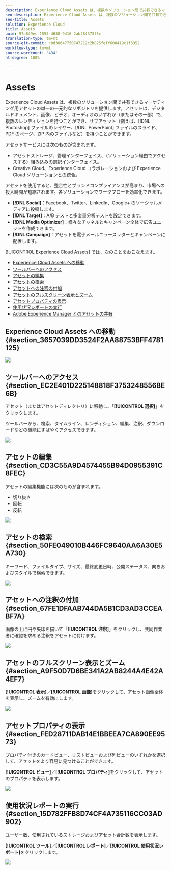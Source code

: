 ```yaml
---
description: Experience Cloud Assets は、複数のソリューション間で共有できるマーケティング用アセットの単一の一元的なリポジトリを提供します。アセットは、デジタルドキュメント、画像、ビデオ、オーディオのいずれか（またはその一部）で、複数のレンディションを持つことができ、サブアセット（例えば、Photoshop ファイルのレイヤー、PowerPoint ファイルのスライド、PDF のページ、ZIP 内のファイルなど）を持つことができます。
seo-description: Experience Cloud Assets は、複数のソリューション間で共有できるマーケティング用アセットの単一の一元的なリポジトリを提供します。アセットは、デジタルドキュメント、画像、ビデオ、オーディオのいずれか（またはその一部）で、複数のレンディションを持つことができ、サブアセット（例えば、Photoshop ファイルのレイヤー、PowerPoint ファイルのスライド、PDF のページ、ZIP 内のファイルなど）を持つことができます。
seo-title: Assets
solution: Experience Cloud
title: Assets
uuid: 97a849ec-1555-4630-9416-2ab484373f5c
translation-type: tm+mt
source-git-commit: c8d38647750747212c2b825feff600419c1f3352
workflow-type: tm+mt
source-wordcount: '434'
ht-degree: 100%

---
```



# Assets

Experience Cloud Assets は、複数のソリューション間で共有できるマーケティング用アセットの単一の一元的なリポジトリを提供します。アセットは、デジタルドキュメント、画像、ビデオ、オーディオのいずれか（またはその一部）で、複数のレンディションを持つことができ、サブアセット（例えば、[!DNL Photoshop] ファイルのレイヤー、[!DNL PowerPoint] ファイルのスライド、PDF のページ、ZIP 内のファイルなど）を持つことができます。

アセットサービスには次のものが含まれます。

* アセットストレージ、管理インターフェイス、（ソリューション経由でアクセスする）組み込みの選択インターフェイス。
* Creative Cloud、Experience Cloud コラボレーションおよび Experience Cloud ソリューションとの統合。

アセットを使用すると、整合性とブランドコンプライアンスが高まり、市場への投入時間が短縮されます。各ソリューションでワークフローを効率化できます。

* **[!DNL Social]**：Facebook、Twitter、LinkedIn、Google+ のソーシャルメディアに投稿します。
* **[!DNL Target]**：A/B テストと多変量分析テストを設定できます。
* **[!DNL Media Optimizer]**：様々なチャネルとキャンペーン全体で広告ユニットを作成できます。
* **[!DNL Campaign]**：アセットを電子メールニュースレターとキャンペーンに配置します。

[!UICONTROL Experience Cloud Assets] では、次のことをおこなえます。

* [Experience Cloud Assets への移動](../experience-cloud-assets/experience-cloud-assets.md#section_3657039DD3524F2AA88753BFF4781125)
* [ツールバーへのアクセス](../experience-cloud-assets/experience-cloud-assets.md#section_EC2E401D225148818F3753248556BE6B)
* [アセットの編集](../experience-cloud-assets/experience-cloud-assets.md#section_CD3C55A9D4574455B94D0955391C8FEC)
* [アセットの検索](../experience-cloud-assets/experience-cloud-assets.md#section_50FE049010B446FC9640AA6A30E5A730)
* [アセットへの注釈の付加](../experience-cloud-assets/experience-cloud-assets.md#section_67FE1DFAAB744DA5B1CD3AD3CCEABF7A)
* [アセットのフルスクリーン表示とズーム](../experience-cloud-assets/experience-cloud-assets.md#section_A9F50D7D6BE341A2AB8244A4E42A4EF7)
* [アセットプロパティの表示](../experience-cloud-assets/experience-cloud-assets.md#section_FED28711DAB14E1BBEEA7CA890EE9573)
* [使用状況レポートの実行](../experience-cloud-assets/experience-cloud-assets.md#section_15D782FFB8D74CF4A735116CC03AD902)
* [Adobe Experience Manager とのアセットの共有](../experience-cloud-assets/experience-cloud-assets.md#section_45C1B72F4D274F54BC6CCB64D2580AC5)

## Experience Cloud Assets への移動 {#section_3657039DD3524F2AA88753BFF4781125}

![](assets/asset-nav.png)

## ツールバーへのアクセス {#section_EC2E401D225148818F3753248556BE6B}

アセット（またはアセットディレクトリ）に移動し、「**[!UICONTROL 選択]**」をクリックします。

ツールバーから、検索、タイムライン、レンディション、編集、注釈、ダウンロードなどの機能にすばやくアクセスできます。

![](assets/asset-tools.png)

## アセットの編集 {#section_CD3C55A9D4574455B94D0955391C8FEC}

アセットの編集機能には次のものが含まれます。

* 切り抜き
* 回転
* 反転

![](assets/asset-edit.png)

## アセットの検索 {#section_50FE049010B446FC9640AA6A30E5A730}

キーワード、ファイルタイプ、サイズ、最終変更日時、公開ステータス、向きおよびスタイルで検索できます。

![](assets/asset-search.png)

## アセットへの注釈の付加 {#section_67FE1DFAAB744DA5B1CD3AD3CCEABF7A}

画像の上に円や矢印を描いて「**[!UICONTROL 注釈]**」をクリックし、共同作業者に確認を求める注釈をアセットに付けます。

![](assets/assets-annotate.png)

## アセットのフルスクリーン表示とズーム {#section_A9F50D7D6BE341A2AB8244A4E42A4EF7}

**[!UICONTROL 表示]**／**[!UICONTROL 画像]**&#x200B;をクリックして、アセット画像全体を表示し、ズームを有効にします。

![](assets/asset-zoom.png)

## アセットプロパティの表示 {#section_FED28711DAB14E1BBEEA7CA890EE9573}

プロパティ付きのカードビュー、リストビューおよび列ビューのいずれかを選択して、アセットをより容易に見つけることができます。

**[!UICONTROL ビュー]**／**[!UICONTROL プロパティ]**&#x200B;をクリックして、アセットのプロパティを表示します。

![](assets/asset-properties.png)

## 使用状況レポートの実行 {#section_15D782FFB8D74CF4A735116CC03AD902}

ユーザー数、使用されているストレージおよびアセット合計数を表示します。

**[!UICONTROL ツール]**／**[!UICONTROL レポート]**／**[!UICONTROL 使用状況レポート]**&#x200B;をクリックします。

![](assets/assets-usage-report.png)
